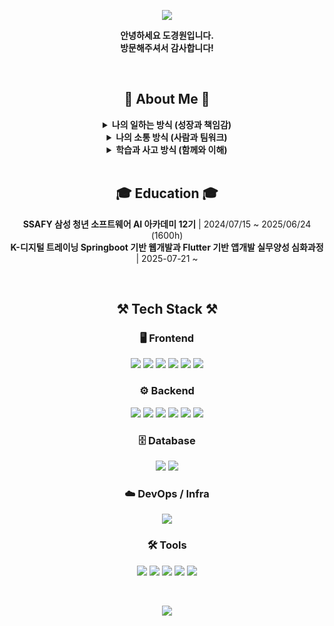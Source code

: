 <p align='center'>
    <img src="https://capsule-render.vercel.app/api?type=waving&color=green&height=300&section=header&text=Do%20gyeong%20won&fontSize=70&fontColor=FFFFFF"/>
</p>

<p align="center">
    <strong>안녕하세요 도경원입니다.</strong><br/>
    <strong>방문해주셔서 감사합니다!</strong>
</p>

 
<br>

<div align="center">
<p align="center">
    <h2>🌟 About Me 🌟</h2>
</p>    
<details>
<summary><strong>나의 일하는 방식 (성장과 책임감)</strong></summary>
<br/>
    
<p align="center">
    책임감 있게 일하고, 이해를 바탕으로 성장합니다.<br/>
    끊임없이 배우는 것을 즐기고, 문제를 마주했을 때<br/>
    해결하는 과정에서 진정한 보람을 느낍니다.<br/>
    무슨 일이든 끝까지 해내겠다는 자신감과,<br/>
    주어진 일에 대한 책임감은 저의 가장 큰 무기입니다.
</p>
</details>

<details>
<summary><strong>나의 소통 방식 (사람과 팀워크)</strong></summary>
<br/>
<p align="center">
    사람과의 관계를 소중히 여기며,<br/>
    다양한 팀 프로젝트 속에서도 원활한 소통과 조율을 통해<br/>
    좋은 결과를 만들어내는 것을 중요하게 생각합니다.
</p>
</details>

<details>
<summary><strong>학습과 사고 방식 (함께와 이해)</strong></summary>
<br/>
<p align="center">
    혼자 빠르게 가기보단, 함께 멀리 가는 것의 가치를 알고 있고,<br/>
    단순한 암기보다는 본질을 이해하고 설득하는 능력을<br/>
    키워가는 개발자입니다.
</p>
</details>



<br>

<p align="center">
    <h2>🎓 Education 🎓</h2>
</p>
<p align="center">
    <strong>SSAFY 삼성 청년 소프트웨어 AI 아카데미 12기</strong> | 2024/07/15 ~ 2025/06/24 (1600h) <br>
    <strong>K-디지털 트레이닝 Springboot 기반 웹개발과 Flutter 기반 앱개발 실무양성 심화과정</strong> | 2025-07-21 ~ 
</p>

<br>

<h2 align="center">⚒️ Tech Stack ⚒️</h2>

<h3 align="center">🖥️ Frontend</h3>
<p align="center">
  <img src="https://img.shields.io/badge/Flutter-02569B?style=flat-square&logo=flutter&logoColor=white"/>
  <img src="https://img.shields.io/badge/HTML5-E34F26?style=flat-square&logo=html5&logoColor=white"/>
  <img src="https://img.shields.io/badge/CSS3-1572B6?style=flat-square&logo=css3&logoColor=white"/>
  <img src="https://img.shields.io/badge/JavaScript-F7DF1E?style=flat-square&logo=javascript&logoColor=black"/>
  <img src="https://img.shields.io/badge/Vue.js-4FC08D?style=flat-square&logo=vue.js&logoColor=white"/>
  <img src="https://img.shields.io/badge/Bootstrap-7952B3?style=flat-square&logo=bootstrap&logoColor=white"/>
</p>

<h3 align="center">⚙️ Backend</h3>
<p align="center">
  <img src="https://img.shields.io/badge/Java-007396?style=flat-square&logo=openjdk&logoColor=white"/>
  <img src="https://img.shields.io/badge/Kotlin-7F52FF?style=flat-square&logo=kotlin&logoColor=white"/>
  <img src="https://img.shields.io/badge/Python-3776AB?style=flat-square&logo=python&logoColor=white"/>
  <img src="https://img.shields.io/badge/Spring-6DB33F?style=flat-square&logo=spring&logoColor=white"/>
  <img src="https://img.shields.io/badge/Spring Boot-6DB33F?style=flat-square&logo=springboot&logoColor=white"/>
  <img src="https://img.shields.io/badge/Django-092E20?style=flat-square&logo=django&logoColor=white"/>
    
</p>

<h3 align="center">🗄️ Database</h3>
<p align="center">
  <img src="https://img.shields.io/badge/MySQL-4479A1?style=flat-square&logo=mysql&logoColor=white"/>
    <img src="https://img.shields.io/badge/SQLite-003B57?style=flat-square&logo=sqlite&logoColor=white"/>
</p>

<h3 align="center">☁️ DevOps / Infra</h3>
<p align="center">
  <img src="https://img.shields.io/badge/Docker-2496ED?style=flat-square&logo=docker&logoColor=white"/>
</p>

<h3 align="center">🛠️ Tools</h3>
<p align="center">
  <img src="https://img.shields.io/badge/GitHub-181717?style=flat-square&logo=github&logoColor=white"/>
  <img src="https://img.shields.io/badge/GitLab-FC6D26?style=flat-square&logo=gitlab&logoColor=white"/>
  <img src="https://img.shields.io/badge/Visual Studio Code-007ACC?style=flat-square&logo=visualstudiocode&logoColor=white"/>
  <img src="https://img.shields.io/badge/IntelliJ IDEA-000000?style=flat-square&logo=intellijidea&logoColor=white"/>
  <img src="https://img.shields.io/badge/Figma-F24E1E?style=flat-square&logo=figma&logoColor=white"/>
</p>


<br>
<p align='center'>
    <img src="https://capsule-render.vercel.app/api?type=waving&color=green&height=200&section=footer"/>
</p>

